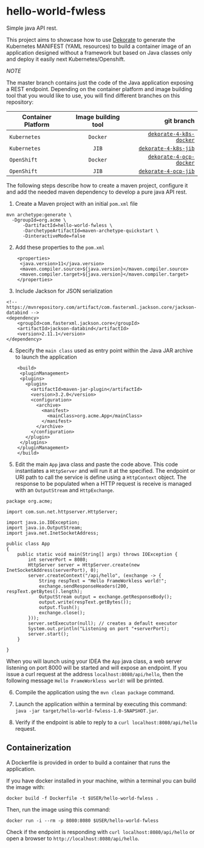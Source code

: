 # hello-world-fwless

Simple java API rest.

This project aims to showcase how to use [Dekorate](dekorate.io) to generate the Kubernetes MANIFEST (YAML resources) 
to build a container image of an application designed without a framework but based on Java classes only and 
deploy it easily next Kubernetes/Openshift.

*NOTE*

The master branch contains just the code of the Java application exposing a REST endpoint.
Depending on the container platform and image building tool that you would like to use, you will find different branches on this repository:

|Container Platform|Image building tool|git branch|
|------------------|:-----------------:|---------:|
| `Kubernetes`     |  `Docker`         |[`dekorate-4-k8s-docker`](https://github.com/aureamunoz/hello-world-fwless/tree/dekorate-4-k8s-docker)    |
| `Kubernetes`     |  `JIB`            |[`dekorate-4-k8s-jib`](https://github.com/aureamunoz/hello-world-fwless/tree/dekorate-4-k8s-jib)    |
| `OpenShift`      |  `Docker`         |[`dekorate-4-ocp-docker`](https://github.com/aureamunoz/hello-world-fwless/tree/dekorate-4-ocp-docker)   |
| `OpenShift`      |  `JIB`            |[`dekorate-4-ocp-jib`](https://github.com/aureamunoz/hello-world-fwless/tree/dekorate-4-ocp-jib)    |

The following steps describe how to create a maven project, configure it and add the needed maven dependency to develop
a pure java API rest.

1. Create a Maven project with an initial `pom.xml` file
```
mvn archetype:generate \
  -DgroupId=org.acme \
      -DartifactId=hello-world-fwless \
      -DarchetypeArtifactId=maven-archetype-quickstart \
      -DinteractiveMode=false

```
2. Add these properties to the `pom.xml`
```
    <properties>
     <java.version>11</java.version>
     <maven.compiler.source>${java.version}</maven.compiler.source>
     <maven.compiler.target>${java.version}</maven.compiler.target>
    </properties>
```
3. Include Jackson for JSON serialization
```
<!-- https://mvnrepository.com/artifact/com.fasterxml.jackson.core/jackson-databind -->
<dependency>
    <groupId>com.fasterxml.jackson.core</groupId>
    <artifactId>jackson-databind</artifactId>
    <version>2.11.1</version>
</dependency>
```
4. Specify the `main class` used as entry point within the Java JAR archive to launch the application
``` 
    <build>
     <pluginManagement>
     <plugins>
       <plugin>
         <artifactId>maven-jar-plugin</artifactId>
         <version>3.2.0</version>
         <configuration>
           <archive>
             <manifest>
               <mainClass>org.acme.App</mainClass>
             </manifest>
           </archive>
         </configuration>
       </plugin>
     </plugins>
    </pluginManagement>
    </build>
```
5. Edit the main `App` java class and paste the code above. This code instantiates a `HttpServer` and will run it at the specified. 
   The endpoint or URI path to call the service is define using a `HttpContext` object. The response to be populated when a HTTP request
   is receive is managed with an `OutputStream` and `HttpExchange`.
```
package org.acme;

import com.sun.net.httpserver.HttpServer;

import java.io.IOException;
import java.io.OutputStream;
import java.net.InetSocketAddress;

public class App 
{
    public static void main(String[] args) throws IOException {
        int serverPort = 8080;
        HttpServer server = HttpServer.create(new InetSocketAddress(serverPort), 0);
        server.createContext("/api/hello", (exchange -> {
            String respText = "Hello FrameWorkless world!";
            exchange.sendResponseHeaders(200, respText.getBytes().length);
            OutputStream output = exchange.getResponseBody();
            output.write(respText.getBytes());
            output.flush();
            exchange.close();
        }));
        server.setExecutor(null); // creates a default executor
        System.out.println("Listening on port "+serverPort);
        server.start();
    }

}
```
When you will launch using your IDEA the `App` java class, a web server listening on port 8000 will be started and will expose
an endpoint. If you issue a curl request at the address `localhost:8080/api/hello`, then the following message `Hello FrameWorkless world!`
will be printed.

6. Compile the application using the `mvn clean package` command.

7. Launch the application within a terminal by executing this command: `java -jar target/hello-world-fwless-1.0-SNAPSHOT.jar`.

8. Verify if the endpoint is able to reply to a `curl localhost:8080/api/hello` request.

## Containerization

A Dockerfile is provided in order to build a container that runs the application.

If you have docker installed in your machine, within a terminal you can build the image with:

```
docker build -f Dockerfile -t $USER/hello-world-fwless .
```

Then, run the image using this command:

```
docker run -i --rm -p 8080:8080 $USER/hello-world-fwless
```
Check if the endpoint is responding with `curl localhost:8080/api/hello` or open a browser to `http://localhost:8080/api/hello`.


